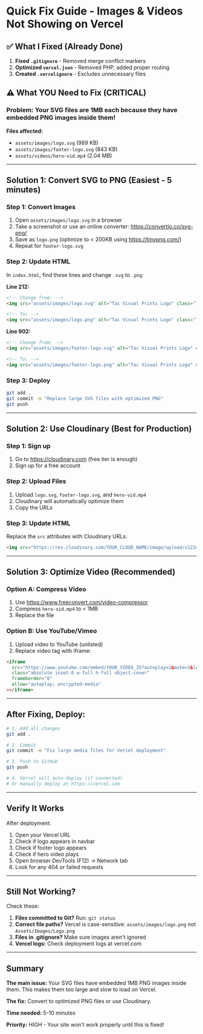 # Quick Fix Guide - Images & Videos Not Showing on Vercel

## ✅ What I Fixed (Already Done)

1. **Fixed `.gitignore`** - Removed merge conflict markers
2. **Optimized `vercel.json`** - Removed PHP, added proper routing
3. **Created `.vercelignore`** - Excludes unnecessary files

## ⚠️ What YOU Need to Fix (CRITICAL)

### Problem: Your SVG files are 1MB each because they have embedded PNG images inside them!

**Files affected:**
- `assets/images/logo.svg` (989 KB)
- `assets/images/footer-logo.svg` (843 KB)
- `assets/videos/hero-vid.mp4` (2.04 MB)

---

## Solution 1: Convert SVG to PNG (Easiest - 5 minutes)

### Step 1: Convert Images
1. Open `assets/images/logo.svg` in a browser
2. Take a screenshot or use an online converter: https://convertio.co/svg-png/
3. Save as `logo.png` (optimize to < 200KB using https://tinypng.com/)
4. Repeat for `footer-logo.svg`

### Step 2: Update HTML
In `index.html`, find these lines and change `.svg` to `.png`:

**Line 212:**
```html
<!-- Change from: -->
<img src="assets/images/logo.svg" alt="Tac Visual Prints Logo" class="logo h-12 w-auto">

<!-- To: -->
<img src="assets/images/logo.png" alt="Tac Visual Prints Logo" class="logo h-12 w-auto">
```

**Line 902:**
```html
<!-- Change from: -->
<img src="assets/images/footer-logo.svg" alt="Tac Visual Prints Logo" class="logo h-24 w-auto">

<!-- To: -->
<img src="assets/images/footer-logo.png" alt="Tac Visual Prints Logo" class="logo h-24 w-auto">
```

### Step 3: Deploy
```bash
git add .
git commit -m "Replace large SVG files with optimized PNG"
git push
```

---

## Solution 2: Use Cloudinary (Best for Production)

### Step 1: Sign up
1. Go to https://cloudinary.com (free tier is enough)
2. Sign up for a free account

### Step 2: Upload Files
1. Upload `logo.svg`, `footer-logo.svg`, and `hero-vid.mp4`
2. Cloudinary will automatically optimize them
3. Copy the URLs

### Step 3: Update HTML
Replace the `src` attributes with Cloudinary URLs:
```html
<img src="https://res.cloudinary.com/YOUR_CLOUD_NAME/image/upload/v1234567890/logo.png" alt="Logo">
```

---

## Solution 3: Optimize Video (Recommended)

### Option A: Compress Video
1. Use https://www.freeconvert.com/video-compressor
2. Compress `hero-vid.mp4` to < 1MB
3. Replace the file

### Option B: Use YouTube/Vimeo
1. Upload video to YouTube (unlisted)
2. Replace video tag with iframe:
```html
<iframe 
  src="https://www.youtube.com/embed/YOUR_VIDEO_ID?autoplay=1&mute=1&loop=1&controls=0"
  class="absolute inset-0 w-full h-full object-cover"
  frameborder="0"
  allow="autoplay; encrypted-media"
></iframe>
```

---

## After Fixing, Deploy:

```bash
# 1. Add all changes
git add .

# 2. Commit
git commit -m "Fix large media files for Vercel deployment"

# 3. Push to GitHub
git push

# 4. Vercel will auto-deploy (if connected)
# Or manually deploy at https://vercel.com
```

---

## Verify It Works

After deployment:
1. Open your Vercel URL
2. Check if logo appears in navbar
3. Check if footer logo appears
4. Check if hero video plays
5. Open browser DevTools (F12) → Network tab
6. Look for any 404 or failed requests

---

## Still Not Working?

Check these:
1. **Files committed to Git?** Run: `git status`
2. **Correct file paths?** Vercel is case-sensitive: `assets/images/logo.png` not `Assets/Images/Logo.png`
3. **Files in .gitignore?** Make sure images aren't ignored
4. **Vercel logs:** Check deployment logs at vercel.com

---

## Summary

**The main issue:** Your SVG files have embedded 1MB PNG images inside them. This makes them too large and slow to load on Vercel.

**The fix:** Convert to optimized PNG files or use Cloudinary.

**Time needed:** 5-10 minutes

**Priority:** HIGH - Your site won't work properly until this is fixed!
